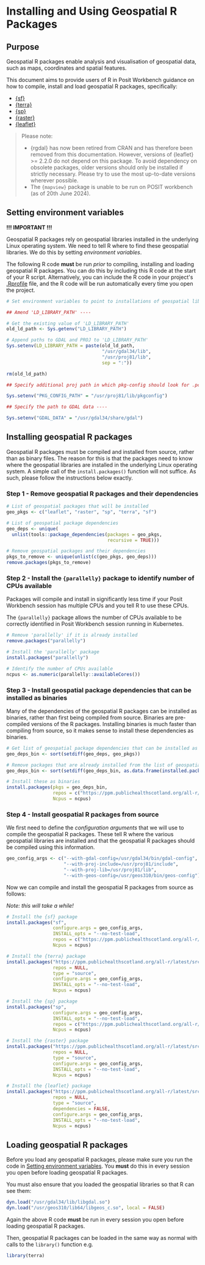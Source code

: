# Installing and Using Geospatial R Packages

## Purpose

Geospatial R packages enable analysis and visualisation of geospatial data, such as maps, coordinates and spatial features.

This document aims to provide users of R in Posit Workbench guidance on how to compile, install and load geospatial R packages, specifically:

- [{sf}](https://r-spatial.github.io/sf/)
- [{terra}](https://rspatial.github.io/terra/)
- [{sp}](https://github.com/edzer/sp)
- [{raster}](https://rspatial.github.io/raster/reference/raster-package.html)
- [{leaflet}](https://rstudio.github.io/leaflet/)

> Please note:
> * {rgdal} has now been retired from CRAN and has therefore been removed from this documentation. However, versions of {leaflet} >= 2.2.0 do not depend on this package. To avoid dependency on obsolete packages, older versions should only be installed if strictly necessary. Please try to use the most up-to-date versions wherever possible.
> * The `{mapview}` package is unable to be run on POSIT workbench (as of 20th June 2024).

## Setting environment variables

**!!! IMPORTANT !!!**

Geospatial R packages rely on geospatial libraries installed in the underlying Linux operating system.  We need to tell R where to find these geospatial libraries.  We do this by setting _environment variables_.

The following R code **must** be run _prior_ to compiling, installing and loading geospatial R packages.  You can do this by including this R code at the start of your R script.  Alternatively, you can include the R code in your project's [.Rprofile](https://support.posit.co/hc/en-us/articles/360047157094-Managing-R-with-Rprofile-Renviron-Rprofile-site-Renviron-site-rsession-conf-and-repos-conf#:~:text=Rprofile-,.,directory%2C%20and%20project%2Dlevel%20.) file, and the R code will be run automatically every time you open the project.

```r
# Set environment variables to point to installations of geospatial libraries ----

## Amend 'LD_LIBRARY_PATH' ----

# Get the existing value of 'LD_LIBRARY_PATH'
old_ld_path <- Sys.getenv("LD_LIBRARY_PATH") 

# Append paths to GDAL and PROJ to 'LD_LIBRARY_PATH'
Sys.setenv(LD_LIBRARY_PATH = paste(old_ld_path,
                                   "/usr/gdal34/lib",
                                   "/usr/proj81/lib",
                                   sep = ":"))

rm(old_ld_path)

## Specify additional proj path in which pkg-config should look for .pc files ----

Sys.setenv("PKG_CONFIG_PATH" = "/usr/proj81/lib/pkgconfig")

## Specify the path to GDAL data ----

Sys.setenv("GDAL_DATA" = "/usr/gdal34/share/gdal")
```

## Installing geospatial R packages

Geospatial R packages must be compiled and installed from source, rather than as binary files.  The reason for this is that the packages need to know where the geospatial libraries are installed in the underlying Linux operating system.  A simple call of the `install.packages()` function will not suffice.  As such, please follow the instructions below exactly.

### Step 1 - Remove geospatial R packages and their dependencies

```r
# List of geospatial packages that will be installed
geo_pkgs <- c("leaflet", "raster", "sp", "terra", "sf")

# List of geospatial package dependencies
geo_deps <- unique(
  unlist(tools::package_dependencies(packages = geo_pkgs,
                                     recursive = TRUE)))

# Remove geospatial packages and their dependencies
pkgs_to_remove <- unique(unlist(c(geo_pkgs, geo_deps)))
remove.packages(pkgs_to_remove)
```

### Step 2 - Install the `{parallelly}` package to identify number of CPUs available

Packages will compile and install in significantly less time if your Posit Workbench session has multiple CPUs and you tell R to use these CPUs.

The `{parallelly}` package allows the number of CPUs available to be correctly identified in Posit Workbench session running in Kubernetes.

```r
# Remove 'parallelly' if it is already installed
remove.packages("parallelly")

# Install the 'parallelly' package
install.packages("parallelly")

# Identify the number of CPUs available
ncpus <- as.numeric(parallelly::availableCores())
```

### Step 3 - Install geospatial package dependencies that can be installed as binaries

Many of the dependencies of the geospatial R packages can be installed as binaries, rather than first being compiled from source.  Binaries are pre-compiled versions of the R packages.  Installing binaries is much faster than compiling from source, so it makes sense to install these dependencies as binaries.

```r
# Get list of geospatial package dependencies that can be installed as binaries
geo_deps_bin <- sort(setdiff(geo_deps, geo_pkgs))

# Remove packages that are already installed from the list of geospatial package dependencies
geo_deps_bin <- sort(setdiff(geo_deps_bin, as.data.frame(installed.packages())$Package))

# Install these as binaries
install.packages(pkgs = geo_deps_bin,
                 repos = c("https://ppm.publichealthscotland.org/all-r/__linux__/centos7/latest"),
                 Ncpus = ncpus)
```

### Step 4 - Install geospatial R packages from source

We first need to define the _configuration arguments_ that we will use to compile the geospatial R packages.  These tell R where the various geospatial libraries are installed and that the geospatial R packages should be compiled using this information.

```r
geo_config_args <- c("--with-gdal-config=/usr/gdal34/bin/gdal-config",
                     "--with-proj-include=/usr/proj81/include",
                     "--with-proj-lib=/usr/proj81/lib",
                     "--with-geos-config=/usr/geos310/bin/geos-config")
```

Now we can compile and install the geospatial R packages from source as follows:

_Note: this will take a while!_

```r
# Install the {sf} package
install.packages("sf",
                 configure.args = geo_config_args,
                 INSTALL_opts = "--no-test-load",
                 repos = c("https://ppm.publichealthscotland.org/all-r/latest"),
                 Ncpus = ncpus)

# Install the {terra} package
install.packages("https://ppm.publichealthscotland.org/all-r/latest/src/contrib/Archive/terra/terra_1.7-29.tar.gz",
                 repos = NULL,
                 type = "source",
                 configure.args = geo_config_args,
                 INSTALL_opts = "--no-test-load",
                 Ncpus = ncpus)

# Install the {sp} package
install.packages("sp",
                 configure.args = geo_config_args,
                 INSTALL_opts = "--no-test-load",
                 repos = c("https://ppm.publichealthscotland.org/all-r/latest"),
                 Ncpus = ncpus)

# Install the {raster} package
install.packages("https://ppm.publichealthscotland.org/all-r/latest/src/contrib/Archive/raster/raster_2.5-8.tar.gz",
                 repos = NULL,
                 type = "source",
                 configure.args = geo_config_args,
                 INSTALL_opts = "--no-test-load",
                 Ncpus = ncpus)

# Install the {leaflet} package
install.packages("https://ppm.publichealthscotland.org/all-r/latest/src/contrib/Archive/leaflet/leaflet_2.1.0.tar.gz",
                 repos = NULL,
                 type = "source",
                 dependencies = FALSE,
                 configure.args = geo_config_args,
                 INSTALL_opts = "--no-test-load",
                 Ncpus = ncpus)
```

## Loading geospatial R packages

Before you load any geospatial R packages, please make sure you run the code in [Setting environment variables](#Setting-environment-variables).  You **must** do this in every session you open before loading geospatial R packages.

You must also ensure that you loaded the geospatial libraries so that R can see them:

```r
dyn.load("/usr/gdal34/lib/libgdal.so")
dyn.load("/usr/geos310/lib64/libgeos_c.so", local = FALSE)
```

Again the above R code **must** be run in every session you open before loading geospatial R packages.

Then, geospatial R packages can be loaded in the same way as normal with calls to the `library()` function e.g.

```r
library(terra)
```
